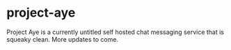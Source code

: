 # project-aye
Project Aye is a currently untitled self hosted chat messaging service that is squeaky clean. More updates to come.
